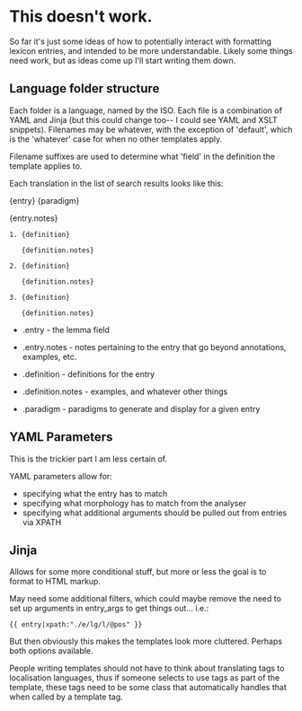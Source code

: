 ﻿# This doesn't work.

So far it's just some ideas of how to potentially interact with
formatting lexicon entries, and intended to be more understandable.
Likely some things need work, but as ideas come up I'll start writing
them down.

## Language folder structure

Each folder is a language, named by the ISO. Each file is a combination
of YAML and Jinja (but this could change too-- I could see YAML and XSLT
snippets). Filenames may be whatever, with the exception of 'default',
which is the 'whatever' case for when no other templates apply.

Filename suffixes are used to determine what 'field' in the definition
the template applies to.

Each translation in the list of search results looks like this: 

   {entry}                                            {paradigm}
  
   {entry.notes}
  
    1. {definition}
  
       {definition.notes}
  
    2. {definition}
  
       {definition.notes}
  
    3. {definition}
  
       {definition.notes}

 * .entry - the lemma field

 * .entry.notes - notes pertaining to the entry that go beyond
    annotations, examples, etc.

 * .definition - definitions for the entry

 * .definition.notes - examples, and whatever other things

 * .paradigm - paradigms to generate and display for a given entry


## YAML Parameters

This is the trickier part I am less certain of.

YAML parameters allow for: 

 * specifying what the entry has to match
 * specifying what morphology has to match from the analyser
 * specifying what additional arguments should be pulled out from
   entries via XPATH

## Jinja

Allows for some more conditional stuff, but more or less the goal is to
format to HTML markup.

May need some additional filters, which could maybe remove the need to set
up arguments in entry_args to get things out... i.e.: 

    {{ entry|xpath:"./e/lg/l/@pos" }}

But then obviously this makes the templates look more cluttered. Perhaps
both options available.

People writing templates should not have to think about translating tags
to localisation languages, thus if someone selects to use tags as part
of the template, these tags need to be some class that automatically
handles that when called by a template tag.

